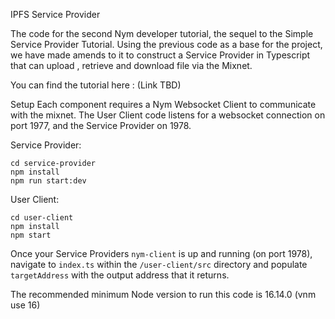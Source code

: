 IPFS Service Provider

The code for the second Nym developer tutorial, the sequel to the Simple Service Provider Tutorial. Using the previous code as a base for the project, we have made amends to it to construct a Service Provider in Typescript that can upload , retrieve and download file via the Mixnet.

You can find the tutorial here : (Link TBD)

Setup
Each component requires a Nym Websocket Client to communicate with the mixnet. The User Client code listens for a websocket connection on port 1977, and the Service Provider on 1978.

Service Provider:
```
cd service-provider
npm install 
npm run start:dev 
```

User Client:
```
cd user-client 
npm install 
npm start
```

Once your Service Providers `nym-client` is up and running (on port 1978), navigate to `index.ts` within the `/user-client/src` directory and populate `targetAddress` with the output address that it returns.

The recommended minimum Node version to run this code is 16.14.0 (vnm use 16)